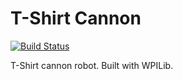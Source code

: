 # T-Shirt Cannon

[![Build Status](https://github.com/blazingbulldogs/tshirt-cannon/workflows/CI/badge.svg)](https://github.com/blazingbulldogs/tshirt-cannon/actions)

T-Shirt cannon robot.
Built with WPILib.
